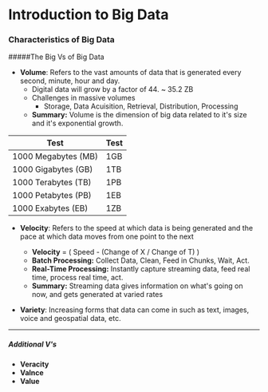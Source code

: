# Introduction to Big Data 

### Characteristics of Big Data
#####The Big Vs of Big Data
- **Volume**: Refers to the vast amounts of data that is generated every second, minute, hour and day. <br>
    - Digital data will grow by a factor of 44. ~ 35.2 ZB
    - Challenges in massive volumes
        - Storage, Data Acuisition, Retrieval, Distribution, Processing
    - **Summary:** Volume is the dimension of big data related to it's size and it's exponential growth.


Test | Test
--- | ---
1000 Megabytes (MB) | 1GB 
1000 Gigabytes (GB) | 1TB
1000 Terabytes (TB) | 1PB
1000 Petabytes (PB) | 1EB
1000 Exabytes (EB)  | 1ZB


- **Velocity**: Refers to the speed at which data is being generated and the pace at which data moves from one point to the next <br>
    - **Velocity** = ( Speed - (Change of X / Change of T) )
    - **Batch Processing:** Collect Data, Clean, Feed in Chunks, Wait, Act.
    - **Real-Time Processing:** Instantly capture streaming data, feed real time, process real time, act.
    - **Summary:** Streaming data gives information on what's going on now, and gets generated at varied rates
    
    
- **Variety**: Increasing forms that data can come in such as text, images, voice and geospatial data, etc. <br>
--- 
##### Additional V's 
- **Veracity**<br>
- **Valnce**<br>
- **Value**<br>
